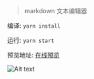 > markdown 文本编辑器


编译: ``` yarn install ```      

运行: ``` yarn start ```     

预览地址: [在线预览](https://ilvseyinfu.github.io/markdown/)


![Alt text](https://github.com/ilvseyinfu/blog/raw/master/images/markdown.png)      
